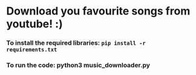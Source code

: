 # Download you favourite songs from youtube! :)

### To install the required libraries: `pip install -r requirements.txt`

### To run the code: python3 music_downloader.py